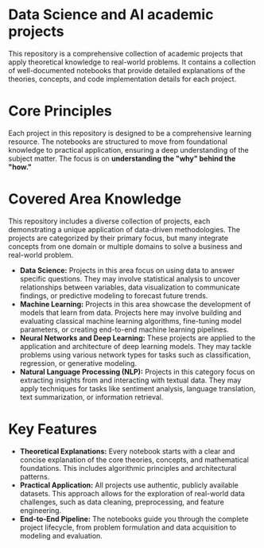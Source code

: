 # Data Science and AI academic projects
This repository is a comprehensive collection of academic projects that apply theoretical knowledge to real-world problems. It contains a collection of well-documented notebooks that provide detailed explanations of the theories, concepts, and code implementation details for each project.

# Core Principles 
Each project in this repository is designed to be a comprehensive learning resource. The notebooks are structured to move from foundational knowledge to practical application, ensuring a deep understanding of the subject matter. The focus is on **understanding the "why" behind the "how."**

# Covered Area Knowledge
This repository includes a diverse collection of projects, each demonstrating a unique application of data-driven methodologies. The projects are categorized by their primary focus, but many integrate concepts from one domain or multiple domains to solve a business and real-world problem.
- **Data Science:** Projects in this area focus on using data to answer specific questions. They may involve statistical analysis to uncover relationships between variables, data visualization to communicate findings, or predictive modeling to forecast future trends.
- **Machine Learning:** Projects in this area showcase the development of models that learn from data. Projects here may involve building and evaluating classical machine learning algorithms, fine-tuning model parameters, or creating end-to-end machine learning pipelines.
- **Neural Networks and Deep Learning:** These projects are applied to the application and architecture of deep learning models. They may tackle problems using various network types for tasks such as classification, regression, or generative modeling.
- **Natural Language Processing (NLP):** Projects in this category focus on extracting insights from and interacting with textual data. They may apply techniques for tasks like sentiment analysis, language translation, text summarization, or information retrieval.

# Key Features 
- **Theoretical Explanations:** Every notebook starts with a clear and concise explanation of the core theories, concepts, and mathematical foundations. This includes algorithmic principles and architectural patterns.
- **Practical Application:** All projects use authentic, publicly available datasets. This approach allows for the exploration of real-world data challenges, such as data cleaning, preprocessing, and feature engineering.
- **End-to-End Pipeline:** The notebooks guide you through the complete project lifecycle, from problem formulation and data acquisition to modeling and evaluation.
